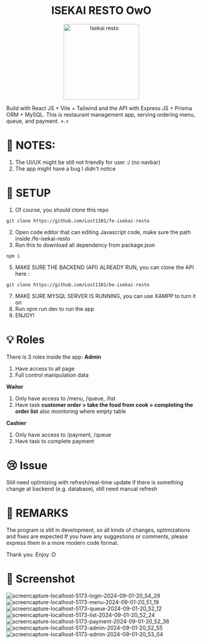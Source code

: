 <h1 align="center">ISEKAI RESTO OwO</h1>

<p align="center">
  <img src="https://github.com/user-attachments/assets/8cf0f3a0-a2de-4b25-ab3b-780615e331ec" alt="Isekai resto" width="200"/>
</p>

Build with React JS + Vite + Tailwind and the API with Express JS + Prisma ORM + MySQL. This is restaurant management app, serving ordering menu, queue, and payment. >.&lt;

# 📝 NOTES:

1. The UI/UX might be still not friendly for user :/ (no navbar)
2. The app might have a bug I didn't notice

# 🔌 SETUP
1. Of course, you should clone this repo
```
git clone https://github.com/Lost1101/fe-isekai-resto
```
2. Open code editor that can editing Javascript code, make sure the path inside /fe-isekai-resto
3. Run this to download all dependency from package.json
```
npm i
```  
5. MAKE SURE THE BACKEND (API) ALREADY RUN, you can clone the API here :
```
git clone https://github.com/Lost1101/be-isekai-resto
``` 
7. MAKE SURE MYSQL SERVER IS RUNNING, you can use XAMPP to turn it on
8. Run npm run dev to run the app
9. ENJOY!

# 💡 Roles

There is 3 roles inside the app:
**Admin**
1. Have access to all page
2. Full control manipulation data

**Waiter**
1. Only have access to /menu, /queue, /list
2. Have task **customer order > take the food from cook > completing the order list** also monitoring where empty table

**Cashier**
1. Only have access to /payment, /queue
2. Have task to complete payment

# 😢 Issue
Still need optimizing with refresh/real-time update if there is something change at backend (e.g. database), still need manual refresh

# 🔭 REMARKS
The program is still in development, so all kinds of changes, optimizations and fixes are expected
If you have any suggestions or comments, please express them in a more modern code format.

Thank you. Enjoy :D

# 📸 Screenshot
![screencapture-localhost-5173-login-2024-09-01-20_54_29](https://github.com/user-attachments/assets/0d300c5e-980b-42d3-84dc-0427883dfa33)
![screencapture-localhost-5173-menu-2024-09-01-20_51_19](https://github.com/user-attachments/assets/a17731d2-57ea-471c-956d-f998122f5b50)
![screencapture-localhost-5173-queue-2024-09-01-20_52_12](https://github.com/user-attachments/assets/05d3ec75-5f35-4da7-9b48-5b5651bde194)
![screencapture-localhost-5173-list-2024-09-01-20_52_24](https://github.com/user-attachments/assets/3d21cb09-9df6-42d7-a09c-a17135ee3c38)
![screencapture-localhost-5173-payment-2024-09-01-20_52_36](https://github.com/user-attachments/assets/871304fe-4648-4798-9fca-725a283cb251)
![screencapture-localhost-5173-admin-2024-09-01-20_52_55](https://github.com/user-attachments/assets/b31b6b81-e359-4b24-92fc-438c7f4b8c40)
![screencapture-localhost-5173-admin-2024-09-01-20_53_04](https://github.com/user-attachments/assets/e529efc7-8cb5-4d82-8e72-295693106c26)

